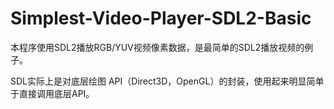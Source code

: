 # Simplest-Video-Player-SDL2-Basic
本程序使用SDL2播放RGB/YUV视频像素数据，是最简单的SDL2播放视频的例子。

SDL实际上是对底层绘图 API（Direct3D，OpenGL）的封装，使用起来明显简单于直接调用底层API。

